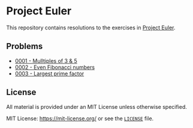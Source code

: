 # Project Euler

This repository contains resolutions to the exercises in [Project Euler](https://projecteuler.net/).

## Problems

- [0001 - Mulltiples of 3 & 5](./0001/README.md)
- [0002 - Even Fibonacci numbers](./0002/README.md)
- [0003 - Largest prime factor](./0003/README.md)

## License

All material is provided under an MIT License unless otherwise specified.

MIT License: <https://mit-license.org/> or see the [`LICENSE`](https://github.com/tomasanchez/so/blob/master/LICENSE) file.
